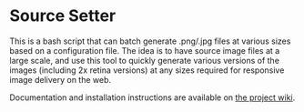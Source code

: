 # Source Setter

This is a bash script that can batch generate .png/.jpg files at various sizes based on a configuration file. The idea is to have source image files at a large scale, and use this tool to quickly generate various versions of the images (including 2x retina versions) at any sizes required for responsive image delivery on the web.

Documentation and installation instructions are available on [the project wiki](https://github.com/philsinatra/SourceSetter/wiki).
